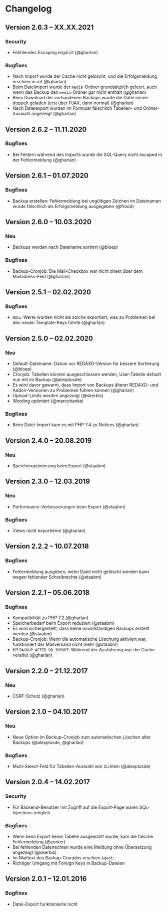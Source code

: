 Changelog
=========

Version 2.6.3 – XX.XX.2021
--------------------------

### Security

* Fehhlendes Escaping ergänzt (@gharlan)

### Bugfixes

* Nach Import wurde der Cache nicht gelöscht, und die Erfolgsmeldung erschien in rot (@gharlan)
* Beim Dateiimport wurde der `media`-Ordner grundsätzlich geleert, auch wenn das Backup den `media`-Ordner gar nicht enthält (@gharlan)
* Beim Download der vorhandenen Backups wurde die Datei immer doppelt geladen (erst über PJAX, dann normal) (@gharlan)
* Nach Dateiexport wurden im Formular fälschlich Tabellen- und Ordner-Auswahl angezeigt (@gharlan)


Version 2.6.2 – 11.11.2020
--------------------------

### Bugfixes

* Bei Fehlern während des Imports wurde die SQL-Query nicht escaped in der Fehlermeldung (@gharlan)


Version 2.6.1 – 01.07.2020
--------------------------

### Bugfixes

* Backup erstellen: Fehlermeldung bei ungültigen Zeichen im Dateinamen wurde fälschlich als Erfolgsmeldung ausgegeben (@frood)


Version 2.6.0 – 10.03.2020
--------------------------

### Neu

* Backups werden nach Dateiname sortiert (@bloep)

### Bugfixes

* Backup-Cronjob: Die Mail-Checkbox war nicht direkt über dem Mailadress-Feld (@gharlan)


Version 2.5.1 – 02.02.2020
--------------------------

### Bugfixes

* `NULL`-Werte wurden nicht als solche exportiert, was zu Problemen bei den neuen Template-Keys führte (@gharlan)


Version 2.5.0 – 02.02.2020
--------------------------

### Neu

* Default-Dateiname: Datum vor REDAXO-Version für bessere Sortierung (@bloep)
* Cronjob: Tabellen können ausgeschlossen werden, User-Tabelle default nun mit im Backup (@alexplusde)
* Es wird davor gewarnt, dass Import von Backups älterer REDAXO- und Addon-Versionen zu Problemen führen können (@gharlan)
* Upload-Limits werden angezeigt (@skerbis)
* Wording optimiert (@marcohanke)

### Bugfixes

* Beim Datei-Import kam es mit PHP 7.4 zu Notices (@gharlan)


Version 2.4.0 – 20.08.2019
--------------------------

### Neu

* Speicheroptimierung beim Export (@staabm)


Version 2.3.0 – 12.03.2019
--------------------------

### Neu

* Performance-Verbesserungen beim Export (@staabm)

### Bugfixes

* Views nicht exportieren (@gharlan)


Version 2.2.2 – 10.07.2018
--------------------------

### Bugfixes

* Fehlermeldung ausgeben, wenn Datei nicht gelöscht werden kann wegen fehlender Schreibrechte (@staabm)


Version 2.2.1 – 05.06.2018
--------------------------

### Bugfixes

* Kompatibilität zu PHP 7.2 (@gharlan)
* Speicherbedarf beim Export reduziert (@staabm)
* Es wird sichergestellt, dass keine unvollständigen Backups erstellt werden (@staabm)
* Backup-Cronjob: Wenn die automatische Löschung aktiviert war, funktioniert der Mailversand nicht mehr (@staabm)
* EP `BACKUP_AFTER_DB_IMPORT`: Während der Ausführung war der Cache veraltet (@gharlan)


Version 2.2.0 – 21.12.2017
--------------------------

### Neu

* CSRF-Schutz (@gharlan)


Version 2.1.0 – 04.10.2017
--------------------------

### Neu

* Neue Option im Backup-Cronjob zum automatischen Löschen alter Backups (@alexplusde, @gharlan)

### Bugfixes

* Multi-Select-Feld für Tabellen-Auswahl war zu klein (@alexplusde)


Version 2.0.4 – 14.02.2017
--------------------------

### Security

* Für Backend-Benutzer mit Zugriff auf die Export-Page waren SQL-Injections möglich

### Bugfixes

* Wenn beim Export keine Tabelle ausgewählt wurde, kam die falsche Fehlermeldung (@zorker)
* Bei fehlenden Dateirechten wurde eine Meldung ohne Übersetzung angezeigt (@skerbis)
* Im Mailtext des Backup-Cronjobs erschien `&quot;`
* Richtiger Umgang mit Foreign Keys in Backup-Dateien


Version 2.0.1 – 12.01.2016
--------------------------

### Bugfixes

* Datei-Export funktionierte nicht
